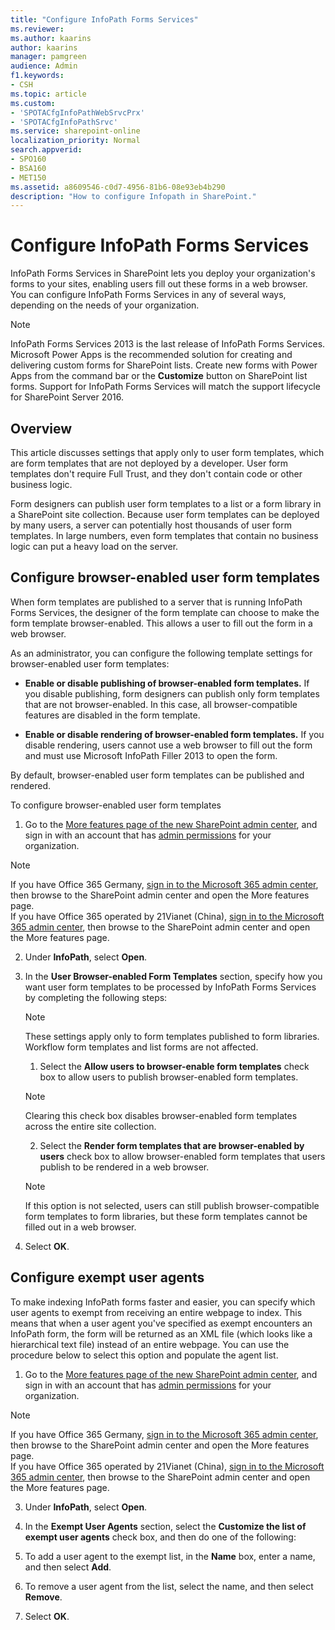 ```yaml
---
title: "Configure InfoPath Forms Services"
ms.reviewer: 
ms.author: kaarins
author: kaarins
manager: pamgreen
audience: Admin
f1.keywords:
- CSH
ms.topic: article
ms.custom:
- 'SPOTACfgInfoPathWebSrvcPrx'
- 'SPOTACfgInfoPathSrvc'
ms.service: sharepoint-online
localization_priority: Normal
search.appverid:
- SPO160
- BSA160
- MET150
ms.assetid: a8609546-c0d7-4956-81b6-08e93eb4b290
description: "How to configure Infopath in SharePoint."
---
```


# Configure InfoPath Forms Services

InfoPath Forms Services in SharePoint lets you deploy your organization's forms to your sites, enabling users fill out these forms in a web browser. You can configure InfoPath Forms Services in any of several ways, depending on the needs of your organization.
  
> [!NOTE]
> InfoPath Forms Services 2013 is the last release of InfoPath Forms Services. Microsoft Power Apps is the recommended solution for creating and delivering custom forms for SharePoint lists. Create new forms with Power Apps from the command bar or the **Customize** button on SharePoint list forms. Support for InfoPath Forms Services will match the support lifecycle for SharePoint Server 2016.
  
## Overview
<a name="__toc336423362"> </a>

This article discusses settings that apply only to user form templates, which are form templates that are not deployed by a developer. User form templates don't require Full Trust, and they don't contain code or other business logic.
  
Form designers can publish user form templates to a list or a form library in a SharePoint site collection. Because user form templates can be deployed by many users, a server can potentially host thousands of user form templates. In large numbers, even form templates that contain no business logic can put a heavy load on the server.
  
## Configure browser-enabled user form templates
<a name="__toc336423363"> </a>

When form templates are published to a server that is running InfoPath Forms Services, the designer of the form template can choose to make the form template browser-enabled. This allows a user to fill out the form in a web browser.
  
As an administrator, you can configure the following template settings for browser-enabled user form templates:
  
- **Enable or disable publishing of browser-enabled form templates.** If you disable publishing, form designers can publish only form templates that are not browser-enabled. In this case, all browser-compatible features are disabled in the form template. 
    
- **Enable or disable rendering of browser-enabled form templates.** If you disable rendering, users cannot use a web browser to fill out the form and must use Microsoft InfoPath Filler 2013 to open the form. 
    
By default, browser-enabled user form templates can be published and rendered.
  
To configure browser-enabled user form templates
  
1. Go to the [More features page of the new SharePoint admin center](https://admin.microsoft.com/sharepoint?page=classicfeatures&modern=true), and sign in with an account that has [admin permissions](/sharepoint/sharepoint-admin-role) for your organization.

>[!NOTE]
>If you have Office 365 Germany, [sign in to the Microsoft 365 admin center](https://go.microsoft.com/fwlink/p/?linkid=848041), then browse to the SharePoint admin center and open the More features page. <br>If you have Office 365 operated by 21Vianet (China), [sign in to the Microsoft 365 admin center](https://go.microsoft.com/fwlink/p/?linkid=850627), then browse to the SharePoint admin center and open the More features page.

2. Under **InfoPath**, select **Open**.
 
3. In the **User Browser-enabled Form Templates** section, specify how you want user form templates to be processed by InfoPath Forms Services by completing the following steps: 
    
    > [!NOTE]
    > These settings apply only to form templates published to form libraries. Workflow form templates and list forms are not affected. 
  
    1. Select the **Allow users to browser-enable form templates** check box to allow users to publish browser-enabled form templates. 
    
    > [!NOTE]
    > Clearing this check box disables browser-enabled form templates across the entire site collection. 
  
    2. Select the **Render form templates that are browser-enabled by users** check box to allow browser-enabled form templates that users publish to be rendered in a web browser. 
    
    > [!NOTE]
    > If this option is not selected, users can still publish browser-compatible form templates to form libraries, but these form templates cannot be filled out in a web browser. 
  
4. Select **OK**.
    
## Configure exempt user agents
<a name="__toc336423364"> </a>

To make indexing InfoPath forms faster and easier, you can specify which user agents to exempt from receiving an entire webpage to index. This means that when a user agent you've specified as exempt encounters an InfoPath form, the form will be returned as an XML file (which looks like a hierarchical text file) instead of an entire webpage. You can use the procedure below to select this option and populate the agent list.
  
1. Go to the [More features page of the new SharePoint admin center](https://admin.microsoft.com/sharepoint?page=classicfeatures&modern=true), and sign in with an account that has [admin permissions](/sharepoint/sharepoint-admin-role) for your organization.

>[!NOTE]
>If you have Office 365 Germany, [sign in to the Microsoft 365 admin center](https://go.microsoft.com/fwlink/p/?linkid=848041), then browse to the SharePoint admin center and open the More features page. <br>If you have Office 365 operated by 21Vianet (China), [sign in to the Microsoft 365 admin center](https://go.microsoft.com/fwlink/p/?linkid=850627), then browse to the SharePoint admin center and open the More features page.

3. Under **InfoPath**, select **Open**.
    
4. In the **Exempt User Agents** section, select the **Customize the list of exempt user agents** check box, and then do one of the following: 
    
5. To add a user agent to the exempt list, in the **Name** box, enter a name, and then select **Add**.
    
6. To remove a user agent from the list, select the name, and then select **Remove**.
    
7. Select **OK**.
    

